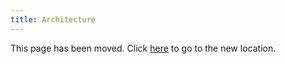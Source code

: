 ```yaml
---
title: Architecture
---
```


This page has been moved. Click [here](../architecture) to go to the new location.